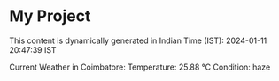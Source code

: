 # My Project

This content is dynamically generated in Indian Time (IST): 2024-01-11 20:47:39 IST


Current Weather in Coimbatore:
Temperature: 25.88 °C
Condition: haze
